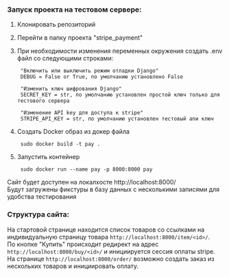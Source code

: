 ### Запуск проекта на тестовом сервере:

1. Клонировать репозиторий
2. Перейти в папку проекта "stripe_payment"
3. При необходимости изменения переменных окружения создать .env файл со следующими строками:  
 
 
        "Включить или выключить режим отладки Django"  
        DEBUG = False or True, по умолчанию установлено False

        "Изменить ключ шифрования Django"  
        SECRET_KEY = str, по умолчанию установлен простой ключ только для тестового сервера

        "Изменение API key для доступа к stripe"  
        STRIPE_API_KEY = str, по умолчанию установлен тестовый апи ключ


4. Создать Docker образ из докер файла  

    
        sudo docker build -t pay .

5. Запустить контейнер  


        sudo docker run --name pay -p 8000:8000 pay  

Сайт будет доступен на локалхосте http://localhost:8000/  
Будут загружены фикстуры в базу данных с несколькими записями для удобства тестирования

### Структура сайта:
На стартовой странице находится список товаров со ссылками на индивидуальную страницу товара `http://localhost:8000/item/<id>/`.  
По кнопке "Купить" происходит редирект на адрес `http://localhost:8000/buy/<id>/` и инициируется сессия оплаты stripe.  
На странице `http://localhost:8000/order/` возможно создать заказ из нескольких товаров и инициировать оплату.

